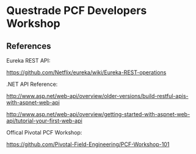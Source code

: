 # Questrade PCF Developers Workshop

## References

Eureka REST API:

https://github.com/Netflix/eureka/wiki/Eureka-REST-operations

.NET API Reference:

http://www.asp.net/web-api/overview/older-versions/build-restful-apis-with-aspnet-web-api

http://www.asp.net/web-api/overview/getting-started-with-aspnet-web-api/tutorial-your-first-web-api

Offical Pivotal PCF Workshop:

https://github.com/Pivotal-Field-Engineering/PCF-Workshop-101

